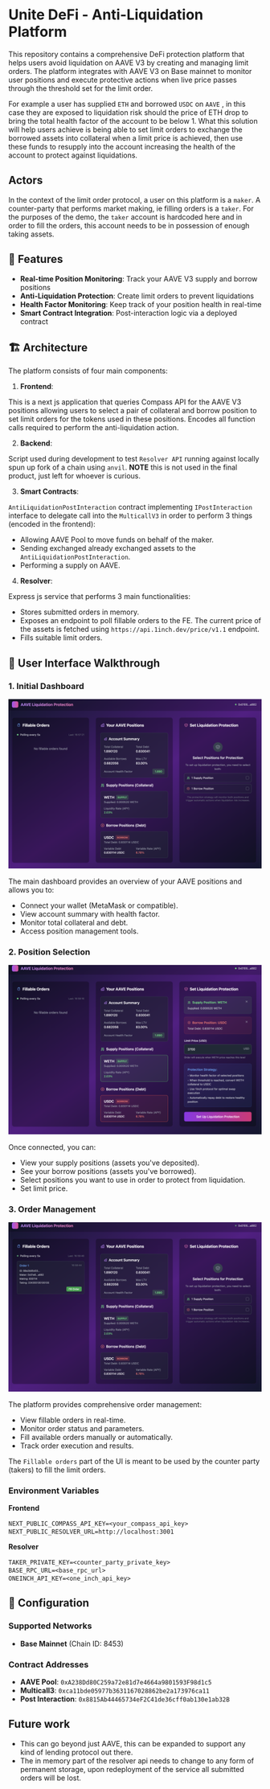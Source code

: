 # Unite DeFi - Anti-Liquidation Platform

This repository contains a comprehensive DeFi protection platform that helps users avoid liquidation on AAVE V3 by creating and managing limit orders. The platform integrates with AAVE V3 on Base mainnet to monitor user positions and execute protective actions when live price passes through the threshold set for the limit order. 

For example a user has supplied `ETH` and borrowed `USDC` on `AAVE` , in this case they are exposed to liquidation risk should the price of ETH drop to bring the total health factor of the account to be below 1. What this solution will help users achieve is being able to set limit orders to exchange the borrowed assets into collateral when a limit price is achieved, then use these funds to resupply into the account increasing the health of the account to protect against liquidations.

## Actors

In the context of the limit order protocol, a user on this platform is a `maker`. A counter-party that performs market making, ie filling orders is a `taker`. For the purposes of the demo, the `taker` account is hardcoded here and in order to fill the orders, this account needs to be in possession of enough taking assets.

## 🚀 Features

- **Real-time Position Monitoring**: Track your AAVE V3 supply and borrow positions
- **Anti-Liquidation Protection**: Create limit orders to prevent liquidations
- **Health Factor Monitoring**: Keep track of your position health in real-time
- **Smart Contract Integration**: Post-interaction logic via a deployed contract

## 🏗️ Architecture

The platform consists of four main components:

1. **Frontend**: 

This is a next js application that queries Compass API for the AAVE V3 positions allowing users to select a pair of collateral and borrow position to set limit orders for the tokens used in these positions. Encodes all function calls required to perform the anti-liquidation action.

2. **Backend**:

Script used during development to test `Resolver API` running against locally spun up fork of a chain using `anvil`. **NOTE** this is not used in the final product, just left for whoever is curious.

3. **Smart Contracts**:

`AntiLiquidationPostInteraction` contract implementing `IPostInteraction` interface to delegate call into the `MulticallV3` in order to perform 3 things (encoded in the frontend):
- Allowing AAVE Pool to move funds on behalf of the maker.
- Sending exchanged already exchanged assets to the `AntiLiquidationPostInteraction`.
- Performing a supply on AAVE.

4. **Resolver**: 

Express js service that performs 3 main functionalities:
- Stores submitted orders in memory.
- Exposes an endpoint to poll fillable orders to the FE. The current price of the assets is fetched using `https://api.1inch.dev/price/v1.1` endpoint.
- Fills suitable limit orders.

## 📱 User Interface Walkthrough

### 1. Initial Dashboard
![Initial Screen](docs/Initial%20screen.png)

The main dashboard provides an overview of your AAVE positions and allows you to:
- Connect your wallet (MetaMask or compatible).
- View account summary with health factor.
- Monitor total collateral and debt.
- Access position management tools.

### 2. Position Selection
![Positions Selected](docs/positions%20selected.png)

Once connected, you can:
- View your supply positions (assets you've deposited).
- See your borrow positions (assets you've borrowed).
- Select positions you want to use in order to protect from liquidation.
- Set limit price.

### 3. Order Management
![Order for Filling](docs/order%20for%20filling.png)

The platform provides comprehensive order management:
- View fillable orders in real-time.
- Monitor order status and parameters.
- Fill available orders manually or automatically.
- Track order execution and results.

The `Fillable orders` part of the UI is meant to be used by the counter party (takers) to fill the limit orders.

### Environment Variables

**Frontend**
```
NEXT_PUBLIC_COMPASS_API_KEY=<your_compass_api_key>
NEXT_PUBLIC_RESOLVER_URL=http://localhost:3001
```

**Resolver**
```
TAKER_PRIVATE_KEY=<counter_party_private_key>
BASE_RPC_URL=<base_rpc_url>
ONEINCH_API_KEY=<one_inch_api_key>
```

## 🔧 Configuration

### Supported Networks
- **Base Mainnet** (Chain ID: 8453)

### Contract Addresses
- **AAVE Pool**: `0xA238Dd80C259a72e81d7e4664a9801593F98d1c5`
- **Multicall3**: `0xca11bde05977b3631167028862be2a173976ca11`
- **Post Interaction**: `0x8815Ab44465734eF2C41de36cff0ab130e1ab32B`

## Future work

- This can go beyond just AAVE, this can be expanded to support any kind of lending protocol out there.
- The in memory part of the resolver api needs to change to any form of permanent storage, upon redeployment of the service all submitted orders will be lost.
